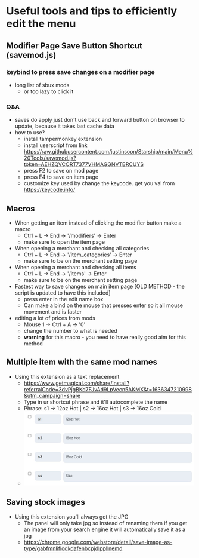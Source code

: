 # Useful tools and tips to efficiently edit the menu

## Modifier Page Save Button Shortcut (savemod.js)
### keybind to press save changes on a modifier page
- long list of sbux mods
  - or too lazy to click it

### Q&A
* saves do apply just don't use back and forward button on browser to update, because it takes last cache data
* how to use?
  - install tampermonkey extension
  - install userscript from link https://raw.githubusercontent.com/justinsoon/Starship/main/Menu%20Tools/savemod.js?token=AEHZQVCORT7377VHMAGGNVTBRCUYS
  - press F2 to save on mod page
  - press F4 to save on item page
  - customize key used by change the keycode. get you val from https://keycode.info/

## Macros
* When getting an item instead of clicking the modifier button make a macro
  - Ctrl + L -> End -> '/modifiers' -> Enter
  - make sure to open the item page
* When opening a merchant and checking all categories
  - Ctrl + L -> End -> '/item_categories' -> Enter
  - make sure to be on the merchant setting page
* When opening a merchant and checking all items
  - Ctrl + L -> End -> '/items' -> Enter
  - make sure to be on the merchant setting page
* Fastest way to save changes on main item page [OLD METHOD - the script is updated to have this included]
  - press enter in the edit name box
  - Can make a bind on the mouse that presses enter so it all mouse movement and is faster
* editing a lot of prices from mods
  - Mouse 1 -> Ctrl + A -> '0'
  - change the number to what is needed
  - **warning** for this macro - you need to have really good aim for this method

## Multiple item with the same mod names
* Using this extension as a text replacement
  - https://www.getmagical.com/share/install?referralCode=3dvPjgBKd7FJvAd9LpVecn5AKMX&t=1636347210998&utm_campaign=share 
  - Type in ur shortcut phrase and it'll autocomplete the name
  - Phrase: s1 -> 12oz Hot | s2 -> 16oz Hot | s3 -> 16oz Cold
  - ![iamge](https://github.com/justinsoon/Starship/blob/main/images/textreplacement.jpg)
## Saving stock images
* Using this extension you'll always get the JPG
  - The panel will only take jpg so instead of renaming them if you get an image from your search engine it will automatically save it as a jpg
  - https://chrome.google.com/webstore/detail/save-image-as-type/gabfmnliflodkdafenbcpjdlppllnemd
